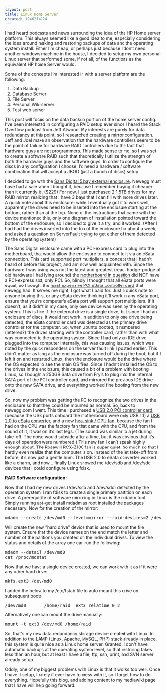 ```yaml
---
layout: post
title: Linux Home Server
created: 1246214224
---
```

<p>I had heard podcasts and news surrounding the idea of the HP Home server platform. This always seemed like a good idea to me, especially considering the idea around making and restoring backups of data and the operating system install. Either I’m cheap, or perhaps just because I don’t need another windows machine in the house, I decided to setup my own personal Linux server that performed some, if not all, of the functions as the equivalent HP home Server would. </p>  <p>Some of the concepts I’m interested in with a server platform are the following:</p>  <ol>   <li>Data Backup </li>    <li>Database Server </li>    <li>File Server </li>    <li>Personal Wiki server </li>    <li>Test web server </li> </ol>  <p>This post will focus on the data backup portion of the home server config. I’ve been interested in configuring a RAID setup ever since I heard the Stack Overflow podcast from Jeff Atwood. My interests are purely for data redundancy at this point, so I researched creating a mirror configuration. Jeff and Joel make an observation that the hardware controllers seem to be the point of failure for hardware RAID controllers due to the fact that hardware guys are not programmers. This made sense to me, so I was set to create a software RAID such that theoretically I utilize the strength of both the hardware guys and the software guys. In order to configure the discs in any configuration I choose, I’d need a hardware / software combination that will accept a JBOD (just a bunch of discs) setup. </p>  <p>I decided to go with the <a href="http://www.newegg.com/Product/Product.aspx?Item=N82E16816111057" target="_blank">Sans Digital 5 bay external enclosure</a>. Newegg must have had a sale when I bought it, because I remember buying it cheaper than it currently is. ($229) For now, I just purchased <a href="http://www.newegg.com/Product/Product.aspx?Item=N82E16822148337" target="_blank">2 1.5TB drives</a> for my RAID mirror, realizing that I have 3 bays that I can fill with more drives later. A quick note about this enclosure: while I eventually got it to work well, apparently the drives need to be inserted into the enclosure starting at the bottom, rather than at the top. None of the instructions that came with the device mentioned this, only one diagram of installation pointed toward the bottom of the enclosure, so I decided to give it a try, and it worked. (After I had had the drives inserted into the top of the enclosure for about a week, and asked a question on <a href="http://serverfault.com/questions/13130/ubuntu-server-fails-to-boot-when-esata-external-enclosure-is-connected" target="_blank">ServerFault</a> trying to get either of them detected by the operating system)</p>  <p>The Sans Digital enclosure came with a PCI-express card to plug into the motherboard, that would allow the enclosure to connect to it via an eSata connection. This card supported port multipliers, a concept that I hadn’t heard of before this project, and am now well acquainted with. Since the hardware I was using was not the latest and greatest (read: hodge-podge of old hardware I had lying around) the <a href="http://ixbtlabs.com/articles/asusa7ve/" target="_blank">motherboard in question</a> did NOT have a PCI-express slot, only PCI. So, blindly I thought that all eSata ports were equal, so I bought the <a href="http://www.newegg.com/Product/Product.aspx?Item=N82E16816132007" target="_blank">least expensive PCI eSata controller card</a> that newegg had. It serves me right, I got what I paid for. Just a quick note to anyone buying this, or any eSata device thinking it’ll work in any eSata port, ensure that you’re computer’s eSata port will support port multipliers. If it doesn’t, as it didn’t in my case, only one device was seen by the operating system. This is fine if the external drive is a single drive, but since I had an enclosure of discs, it would not work. In addition to only one drive being detected, the eSata controller card was detected as the primary drive controller for the computer. So, when Ubuntu booted, it numbered (lettered?) the drives starting with the controller card, rather than with what was connected to the operating system. Since I had only an IDE drive plugged into the computer internally, this was causing issues, which was noted by the quick responders on the server fault link I posted earlier. This didn’t matter as long as the enclosure was turned off during the boot, but if I left it on and restarted Linux, then the enclosure would be the drive where the OS expected to see the main OS files. Since I hadn’t installed the OS to the drives in the enclosure, this caused a bit of a problem with booting Linux, so I bought a 250GB Sata drive from Fry’s to plug into the internal SATA port of the PCI controller card, and mirrored the previous IDE drive onto the new SATA drive, and everything worked fine booting from the new drive.</p>  <p>So, now my problem was getting the PC to recognize the two drives in the enclosure so that they could be mounted as normal. So, back to newegg.com I went. This time I purchased a <a href="http://www.newegg.com/Product/Product.aspx?Item=N82E16815124008" target="_blank">USB 2.0 PCI controller card</a>, (because the USB ports onboard the motherboard were only USB 1.1) a <a href="http://www.newegg.com/Product/Product.aspx?Item=N82E16812156022" target="_blank">USB 2.0 to eSata converter</a>, and a new <a href="http://www.newegg.com/Product/Product.aspx?Item=N82E16835200017" target="_blank">heat sink / CPU fan</a>, because the fan I had on the CPU was the factory fan that came with the CPU, and from the sound of it, it was on it’s last legs. (The sound was similar to a jet during take-off. The noise would subside after a time, but it was obvious that it’s days of operation were numbered.) This new fan I can’t speak highly enough about. The Rosewill RCX-Z100 fan is super quiet. So much so that I hardly even realize that the computer is on. Instead of the jet take-off from before, it’s now just a gentle hum. The USB 2.0 to eSata converter worked like a charm, and now… finally Linux showed me /dev/sdb and /dev/sdc devices that I could configure using fdisk.</p>  <p><strong>RAID Software configuration:</strong></p>  <p>Now that I had my new drives (/dev/sdb and /dev/sdc) detected by the operation system, I ran fdisk to create a single primary partition on each drive. A prerequisite of software mirroring in Linux is the mdadm tool. Simply running apt-get install mdadm as root installed the packages necessary. Now for the creation of the mirror:</p>  <pre>mdadm --create /dev/md0 --level=mirror --raid-devices=2 /dev/sdc1 /dev/sde1</pre>

<p>Will create the new &quot;hard drive&quot; device that is used to mount the file system. Ensure that the device names on the end match the letter and number of the paritions you created on the individual drives. To view the status and details of the array one can run the following:</p>

<pre>mdadm --detail /dev/md0
cat /proc/mdstat</pre>

<p>Now that we have a single device created, we can work with it as if it were any other hard drive:</p>

<pre>mkfs.ext3 /dev/md0</pre>

<p>I added the below to my /etc/fstab file to auto mount this drive on subsequent boots</p>

<pre>/dev/md0       /home/raid  ext3 relatime 0 2</pre>

<p>Alternatively one can mount the drive manually:</p>

<pre>mount -t ext3 /dev/md0 /home/raid</pre>

<p>So, that's my new data redundancy storage device created with Linux. In addition to the LAMP (Linux, Apache, MySQL, PHP) stack already in place, this system is quite nice as a Linux home server. Granted, I don't have automatic backups at the operating system level, so that restoring takes less than an hour, but at least I have a file, ftp, ssh, print, and SVN server already setup.</p>

<p>Oddly, one of my biggest problems with Linux is that it works too well. Once I have it setup, I rarely if ever have to mess with it, so I forget how to do everything. Hopefully this blog, and adding content to my mediawiki page that I have will help going forward.</p>
